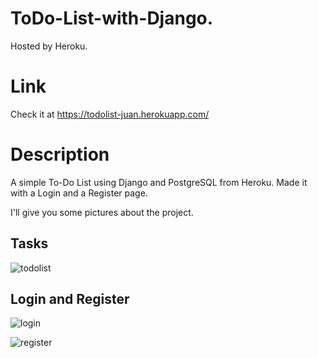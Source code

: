 # ToDo-List-with-Django. 
Hosted by Heroku.

# Link
 
Check it at https://todolist-juan.herokuapp.com/

# Description

A simple To-Do List using Django and PostgreSQL from Heroku.
Made it with a Login and a Register page.

I'll give you some pictures about the project.

## Tasks
![todolist](https://user-images.githubusercontent.com/84421068/192392727-8d023a1a-06dd-429a-b096-1870d51315c0.PNG)

## Login and Register

![login](https://user-images.githubusercontent.com/84421068/192394540-85111d3a-683c-4470-8cea-06c2667486c4.png)

![register](https://user-images.githubusercontent.com/84421068/192394552-98106202-609e-4330-8ac4-d54f5bdbd7eb.png)
